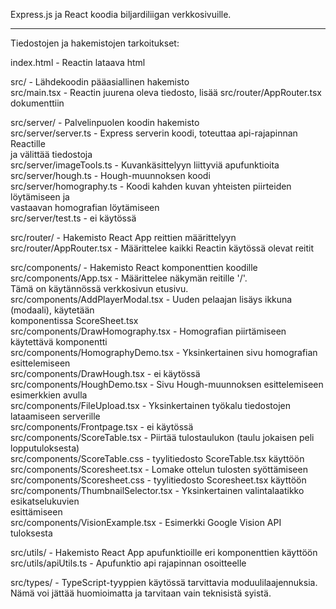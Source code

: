 Express.js ja React koodia biljardiliigan verkkosivuille.  
  
---  
  
Tiedostojen ja hakemistojen tarkoitukset:  
  
index.html - Reactin lataava html  
  
src/ - Lähdekoodin pääasiallinen hakemisto  
src/main.tsx - Reactin juurena oleva tiedosto, lisää src/router/AppRouter.tsx  
        dokumenttiin  

src/server/ - Palvelinpuolen koodin hakemisto  
src/server/server.ts - Express serverin koodi, toteuttaa api-rajapinnan Reactille   
        ja välittää tiedostoja   
src/server/imageTools.ts - Kuvankäsittelyyn liittyviä apufunktioita  
src/server/hough.ts - Hough-muunnoksen koodi  
src/server/homography.ts - Koodi kahden kuvan yhteisten piirteiden löytämiseen ja  
        vastaavan homografian löytämiseen  
src/server/test.ts - ei käytössä  
  
src/router/ - Hakemisto React App reittien määrittelyyn   
src/router/AppRouter.tsx - Määrittelee kaikki Reactin käytössä olevat reitit  
  
src/components/ - Hakemisto React komponenttien koodille  
src/components/App.tsx - Määrittelee näkymän reitille '/'.   
        Tämä on käytännössä verkkosivun etusivu.  
src/components/AddPlayerModal.tsx - Uuden pelaajan lisäys ikkuna (modaali), käytetään  
        komponentissa ScoreSheet.tsx  
src/components/DrawHomography.tsx - Homografian piirtämiseen käytettävä komponentti  
src/components/HomographyDemo.tsx - Yksinkertainen sivu homografian esittelemiseen  
src/components/DrawHough.tsx - ei käytössä  
src/components/HoughDemo.tsx - Sivu Hough-muunnoksen esittelemiseen esimerkkien avulla  
src/components/FileUpload.tsx - Yksinkertainen työkalu tiedostojen lataamiseen serverille    
src/components/Frontpage.tsx - ei käytössä  
src/components/ScoreTable.tsx - Piirtää tulostaulukon (taulu jokaisen peli  
        lopputuloksesta)  
src/components/ScoreTable.css - tyylitiedosto ScoreTable.tsx käyttöön  
src/components/Scoresheet.tsx - Lomake ottelun tulosten syöttämiseen  
src/components/Scoresheet.css - tyylitiedosto Scoresheet.tsx käyttöön  
src/components/ThumbnailSelector.tsx - Yksinkertainen valintalaatikko esikatselukuvien   
        esittämiseen  
src/components/VisionExample.tsx - Esimerkki Google Vision API tuloksesta  
  
src/utils/ - Hakemisto React App apufunktioille eri komponenttien käyttöön  
src/utils/apiUtils.ts - Apufunktio api rajapinnan osoitteelle  
  
src/types/ - TypeScript-tyyppien käytössä tarvittavia moduulilaajennuksia.  
        Nämä voi jättää huomioimatta ja tarvitaan vain teknisistä syistä.  